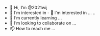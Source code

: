 - 👋 Hi, I’m @2021wij
- 👀 I’m interested in - 👀 I’m interested in ...
..
- 🌱 I’m currently learning ...
- 💞️ I’m looking to collaborate on ...
- 📫 How to reach me ...

<!---
2021wi/2021wi is a ✨ special ✨ repository because its `README.md` (this file) appears on your GitHub profile.
You can click the Preview link to take a look at your changes.
--->

